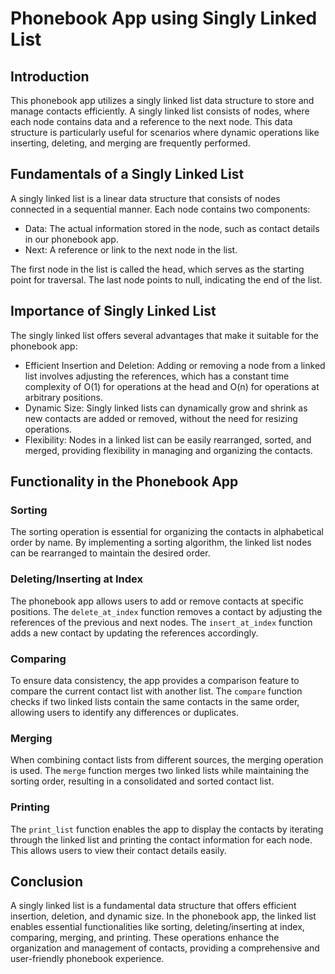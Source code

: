 # Phonebook App using Singly Linked List

## Introduction

This phonebook app utilizes a singly linked list data structure to store and manage contacts efficiently. A singly linked list consists of nodes, where each node contains data and a reference to the next node. This data structure is particularly useful for scenarios where dynamic operations like inserting, deleting, and merging are frequently performed.

## Fundamentals of a Singly Linked List

A singly linked list is a linear data structure that consists of nodes connected in a sequential manner. Each node contains two components:
- Data: The actual information stored in the node, such as contact details in our phonebook app.
- Next: A reference or link to the next node in the list.

The first node in the list is called the head, which serves as the starting point for traversal. The last node points to null, indicating the end of the list.

## Importance of Singly Linked List

The singly linked list offers several advantages that make it suitable for the phonebook app:
- Efficient Insertion and Deletion: Adding or removing a node from a linked list involves adjusting the references, which has a constant time complexity of O(1) for operations at the head and O(n) for operations at arbitrary positions.
- Dynamic Size: Singly linked lists can dynamically grow and shrink as new contacts are added or removed, without the need for resizing operations.
- Flexibility: Nodes in a linked list can be easily rearranged, sorted, and merged, providing flexibility in managing and organizing the contacts.

## Functionality in the Phonebook App

### Sorting
The sorting operation is essential for organizing the contacts in alphabetical order by name. By implementing a sorting algorithm, the linked list nodes can be rearranged to maintain the desired order.

### Deleting/Inserting at Index
The phonebook app allows users to add or remove contacts at specific positions. The `delete_at_index` function removes a contact by adjusting the references of the previous and next nodes. The `insert_at_index` function adds a new contact by updating the references accordingly.

### Comparing
To ensure data consistency, the app provides a comparison feature to compare the current contact list with another list. The `compare` function checks if two linked lists contain the same contacts in the same order, allowing users to identify any differences or duplicates.

### Merging
When combining contact lists from different sources, the merging operation is used. The `merge` function merges two linked lists while maintaining the sorting order, resulting in a consolidated and sorted contact list.

### Printing
The `print_list` function enables the app to display the contacts by iterating through the linked list and printing the contact information for each node. This allows users to view their contact details easily.

## Conclusion

A singly linked list is a fundamental data structure that offers efficient insertion, deletion, and dynamic size. In the phonebook app, the linked list enables essential functionalities like sorting, deleting/inserting at index, comparing, merging, and printing. These operations enhance the organization and management of contacts, providing a comprehensive and user-friendly phonebook experience.
